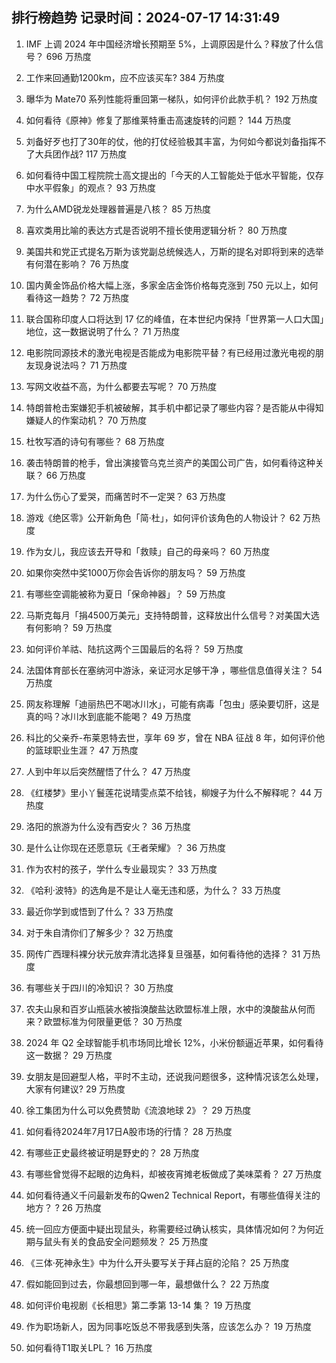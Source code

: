 
## 排行榜趋势 记录时间：2024-07-17 14:31:49
  
  1. IMF 上调 2024 年中国经济增长预期至 5%，上调原因是什么？释放了什么信号？ 696 万热度
    
  2. 工作来回通勤1200km，应不应该买车? 384 万热度
    
  3. 曝华为 Mate70 系列性能将重回第一梯队，如何评价此款手机？ 192 万热度
    
  4. 如何看待《原神》修复了那维莱特重击高速旋转的问题？ 144 万热度
    
  5. 刘备好歹也打了30年的仗，他的打仗经验极其丰富，为何如今都说刘备指挥不了大兵团作战? 117 万热度
    
  6. 如何看待中国工程院院士高文提出的「今天的人工智能处于低水平智能，仅存中水平假象」的观点？ 93 万热度
    
  7. 为什么AMD锐龙处理器普遍是八核？ 85 万热度
    
  8. 喜欢类用比喻的表达方式是否说明不擅长使用逻辑分析？ 80 万热度
    
  9. 美国共和党正式提名万斯为该党副总统候选人，万斯的提名对即将到来的选举有何潜在影响？ 76 万热度
    
  10. 国内黄金饰品价格大幅上涨，多家金店金饰价格每克涨到 750 元以上，如何看待这一趋势？ 72 万热度
    
  11. 联合国称印度人口将达到 17 亿的峰值，在本世纪内保持「世界第一人口大国」地位，这一数据说明了什么？ 71 万热度
    
  12. 电影院同源技术的激光电视是否能成为电影院平替？有已经用过激光电视的朋友现身说法吗？ 71 万热度
    
  13. 写网文收益不高，为什么都要去写呢？ 70 万热度
    
  14. 特朗普枪击案嫌犯手机被破解，其手机中都记录了哪些内容？是否能从中得知嫌疑人的作案动机？ 70 万热度
    
  15. 杜牧写酒的诗句有哪些？ 68 万热度
    
  16. 袭击特朗普的枪手，曾出演接管乌克兰资产的美国公司广告，如何看待这种关联？ 66 万热度
    
  17. 为什么伤心了爱哭，而痛苦时不一定哭？ 63 万热度
    
  18. 游戏《绝区零》公开新角色「简·杜」，如何评价该角色的人物设计？ 62 万热度
    
  19. 作为女儿，我应该去开导和「救赎」自己的母亲吗？ 60 万热度
    
  20. 如果你突然中奖1000万你会告诉你的朋友吗？ 59 万热度
    
  21. 有哪些空调能被称为夏日「保命神器」？ 59 万热度
    
  22. 马斯克每月「捐4500万美元」支持特朗普，这释放出什么信号？对美国大选有何影响？ 59 万热度
    
  23. 如何评价羊祜、陆抗这两个三国最后的名将？ 59 万热度
    
  24. 法国体育部长在塞纳河中游泳，亲证河水足够干净 ，哪些信息值得关注？ 54 万热度
    
  25. 网友称理解「迪丽热巴不喝冰川水」，可能有病毒「包虫」感染要切肝，这是真的吗？冰川水到底能不能喝？ 49 万热度
    
  26. 科比的父亲乔-布莱恩特去世，享年 69 岁，曾在 NBA 征战 8 年，如何评价他的篮球职业生涯？ 47 万热度
    
  27. 人到中年以后突然醒悟了什么？ 47 万热度
    
  28. 《红楼梦》里小丫鬟莲花说晴雯点菜不给钱，柳嫂子为什么不解释呢？ 44 万热度
    
  29. 洛阳的旅游为什么没有西安火？ 36 万热度
    
  30. 是什么让你现在还愿意玩《王者荣耀》？ 36 万热度
    
  31. 作为农村的孩子，学什么专业最现实？ 33 万热度
    
  32. 《哈利·波特》的选角是不是让人毫无违和感，为什么？ 33 万热度
    
  33. 最近你学到或悟到了什么？ 33 万热度
    
  34. 对于朱自清你们了解多少？ 32 万热度
    
  35. 网传广西理科裸分状元放弃清北选择复旦强基，如何看待他的选择？ 31 万热度
    
  36. 有哪些关于四川的冷知识？ 30 万热度
    
  37. 农夫山泉和百岁山瓶装水被指溴酸盐达欧盟标准上限，水中的溴酸盐从何而来？欧盟标准为何限量更低？ 30 万热度
    
  38. 2024 年 Q2 全球智能手机市场同比增长 12%，小米份额逼近苹果，如何看待这一数据？ 29 万热度
    
  39. 女朋友是回避型人格，平时不主动，还说我问题很多，这种情况该怎么处理，大家有何建议? 29 万热度
    
  40. 徐工集团为什么可以免费赞助《流浪地球 2》？ 29 万热度
    
  41. 如何看待2024年7月17日A股市场的行情？ 28 万热度
    
  42. 有哪些正史最终被证明是野史的？ 28 万热度
    
  43. 有哪些曾觉得不起眼的边角料，却被夜宵摊老板做成了美味菜肴？ 27 万热度
    
  44. 如何看待通义千问最新发布的Qwen2 Technical Report，有哪些值得关注的地方？ ? 26 万热度
    
  45. 统一回应方便面中疑出现鼠头，称需要经过确认核实，具体情况如何？为何近期与鼠头有关的食品安全问题频发？ 25 万热度
    
  46. 《三体·死神永生》中为什么开头要写关于拜占庭的沦陷？ 25 万热度
    
  47. 假如能回到过去，你最想回到哪一年，最想做什么？ 22 万热度
    
  48. 如何评价电视剧《长相思》第二季第 13-14 集？ 19 万热度
    
  49. 作为职场新人，因为同事吃饭总不带我感到失落，应该怎么办？ 19 万热度
    
  50. 如何看待T1取关LPL？ 16 万热度
    